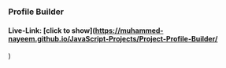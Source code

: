 ### Profile Builder

#### Live-Link: [click to show](https://muhammed-nayeem.github.io/JavaScript-Projects/Project-Profile-Builder/
)